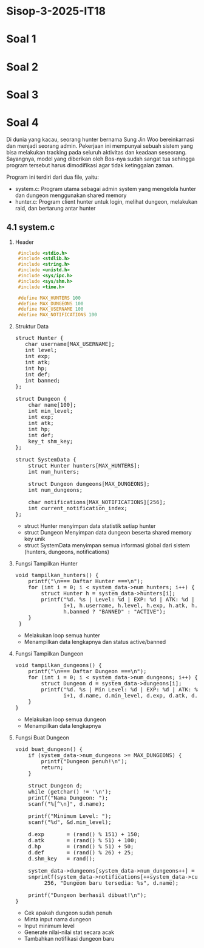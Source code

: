 # Sisop-3-2025-IT18
# Soal 1
# Soal 2
# Soal 3
# Soal 4
Di dunia yang kacau, seorang hunter bernama Sung Jin Woo bereinkarnasi dan menjadi seorang admin. Pekerjaan ini mempunyai sebuah sistem yang bisa melakukan tracking pada seluruh aktivitas dan keadaan seseorang. Sayangnya, model yang diberikan oleh Bos-nya sudah sangat tua sehingga program tersebut harus dimodifikasi agar tidak ketinggalan zaman.

Program ini terdiri dari dua file, yaitu:
  * system.c: Program utama sebagai admin system yang mengelola hunter dan dungeon menggunakan shared memory
  * hunter.c: Program client hunter untuk login, melihat dungeon, melakukan raid, dan bertarung antar hunter

## 4.1 system.c
1. Header
   ```c
    #include <stdio.h>
    #include <stdlib.h>
    #include <string.h>
    #include <unistd.h>
    #include <sys/ipc.h>
    #include <sys/shm.h>
    #include <time.h>

    #define MAX_HUNTERS 100
    #define MAX_DUNGEONS 100
    #define MAX_USERNAME 100
    #define MAX_NOTIFICATIONS 100

2. Struktur Data
   <pre>
   struct Hunter {
      char username[MAX_USERNAME];
      int level;
      int exp;
      int atk;
      int hp;
      int def;
      int banned;
   }; 
   
   struct Dungeon {
       char name[100];
       int min_level;
       int exp;
       int atk;
       int hp;
       int def;
       key_t shm_key;
   };

   struct SystemData {
       struct Hunter hunters[MAX_HUNTERS];
       int num_hunters;

       struct Dungeon dungeons[MAX_DUNGEONS];
       int num_dungeons;

       char notifications[MAX_NOTIFICATIONS][256];
       int current_notification_index; 
   };</pre>
   * struct Hunter menyimpan data statistik setiap hunter
   * struct Dungeon Menyimpan data dungeon beserta shared memory key unik
   * struct SystemData menyimpan semua informasi global dari sistem (hunters, dungeons, notifications)

3. Fungsi Tampilkan Hunter
   <pre>
   void tampilkan_hunters() {
       printf("\n=== Daftar Hunter ===\n");
       for (int i = 0; i < system_data->num_hunters; i++) {
           struct Hunter h = system_data->hunters[i];
           printf("%d. %s | Level: %d | EXP: %d | ATK: %d | HP: %d | DEF: %d | %s\n",
                  i+1, h.username, h.level, h.exp, h.atk, h.hp, h.def,
                  h.banned ? "BANNED" : "ACTIVE");
       }
    }</pre>
    * Melakukan loop semua hunter
    * Menampilkan data lengkapnya dan status active/banned

 4. Fungsi Tampilkan Dungeon
    <pre>
    void tampilkan_dungeons() {
        printf("\n=== Daftar Dungeon ===\n");
        for (int i = 0; i < system_data->num_dungeons; i++) {
            struct Dungeon d = system_data->dungeons[i];
            printf("%d. %s | Min Level: %d | EXP: %d | ATK: %d | HP: %d | DEF: %d\n",
                   i+1, d.name, d.min_level, d.exp, d.atk, d.hp, d.def);
        }
    }
    </pre>
    * Melakukan loop semua dungeon
    * Menampilkan data lengkapnya

 5. Fungsi Buat Dungeon
    <pre>
    void buat_dungeon() {
        if (system_data->num_dungeons >= MAX_DUNGEONS) {
            printf("Dungeon penuh!\n");
            return;
        }

        struct Dungeon d;
        while (getchar() != '\n');
        printf("Nama Dungeon: ");
        scanf("%[^\n]", d.name);

        printf("Minimum Level: ");
        scanf("%d", &d.min_level);

        d.exp       = (rand() % 151) + 150;
        d.atk       = (rand() % 51) + 100;
        d.hp        = (rand() % 51) + 50;
        d.def       = (rand() % 26) + 25;
        d.shm_key   = rand();

        system_data->dungeons[system_data->num_dungeons++] = d;
        snprintf(system_data->notifications[++system_data->current_notification_index],
             256, "Dungeon baru tersedia: %s", d.name);

        printf("Dungeon berhasil dibuat!\n");
    }
    </pre>
    * Cek apakah dungeon sudah penuh
    * Minta input nama dungeon
    * Input minimum level
    * Generate nilai-nilai stat secara acak
    * Tambahkan notifikasi dungeon baru

    
   

